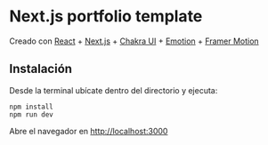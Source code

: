 # Next.js portfolio template

Creado con [React](https://reactjs.org/) + [Next.js](https://nextjs.org/) + [Chakra UI](https://chakra-ui.com/) + [Emotion](https://emotion.sh/docs/introduction) + [Framer Motion](https://www.framer.com/motion/)

## Instalación

Desde la terminal ubícate dentro del directorio y ejecuta:

```
npm install
npm run dev
```

Abre el navegador en [http://localhost:3000](http://localhost:3000)